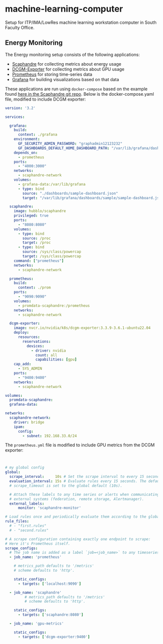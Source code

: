 # machine-learning-computer
Setup for ITP/IMA/LowRes machine learning workstation computer in South Faculty Office.


## Energy Monitoring
The Energy monitoring setup consists of the following applications:
- [Scaphandre](https://github.com/hubblo-org/scaphandre) for collecting metrics about energy usage
- [DCGM-Exporter](https://docs.nvidia.com/datacenter/cloud-native/gpu-telemetry/latest/dcgm-exporter.html) for collecting metrics about GPU usage
- [Prometheus](https://prometheus.io/) for storing time-series data
- [Grafana](https://grafana.com/) for building visualizations based on that data

These applications are run using `docker-compose` based on the example found [here in the Scaphandre git repo](https://github.com/hubblo-org/scaphandre/tree/main/docker-compose).  Below is the docker-compose.yaml file, modified to include DCGM exporter:
```yaml
version: '3.2'

services:

  grafana:
    build:
      context: ./grafana
    environment:
      GF_SECURITY_ADMIN_PASSWORD: "graphadmin12123232"
      GF_DASHBOARDS_DEFAULT_HOME_DASHBOARD_PATH: "/var/lib/grafana/dashboards/sample/sample-dashboard.json"
    depends_on:
      - prometheus
    ports:
      - "4000:3000"
    networks:
      - scaphandre-network
    volumes:
      - grafana-data:/var/lib/grafana
      - type: bind
        source: "./dashboards/sample-dashboard.json"
        target: "/var/lib/grafana/dashboards/sample/sample-dashboard.json"

  scaphandre:
    image: hubblo/scaphandre
    privileged: true
    ports: 
      - "8080:8080"
    volumes:
      - type: bind
        source: /proc
        target: /proc
      - type: bind
        source: /sys/class/powercap
        target: /sys/class/powercap
    command: ["prometheus"]
    networks:
      - scaphandre-network

  prometheus:
    build:
      context: ./prom
    ports: 
      - "9090:9090"
    volumes: 
      - promdata-scaphandre:/prometheus 
    networks:
      - scaphandre-network

  dcgm-exporter:
    image: nvcr.io/nvidia/k8s/dcgm-exporter:3.3.9-3.6.1-ubuntu22.04
    deploy:
      resources:
        reservations:
          devices:
            - driver: nvidia
              count: all
              capabilities: [gpu]
    cap_add:
      - SYS_ADMIN
    ports:
      - "9400:9400"
    networks:
      - scaphandre-network

volumes:
  promdata-scaphandre:
  grafana-data:

networks:
  scaphandre-network:
    driver: bridge
    ipam:
      config:
        - subnet: 192.168.33.0/24
```

The `prometheus.yml` file is modified to include GPU metrics from the DCGM exporter:

```yaml


# my global config
global:
  scrape_interval:     10s # Set the scrape interval to every 15 seconds. Default is every 1 minute.
  evaluation_interval: 15s # Evaluate rules every 15 seconds. The default is every 1 minute.
  # scrape_timeout is set to the global default (10s).

  # Attach these labels to any time series or alerts when communicating with
  # external systems (federation, remote storage, Alertmanager).
  external_labels:
      monitor: 'scaphandre-monitor'

# Load rules once and periodically evaluate them according to the global 'evaluation_interval'.
rule_files:
  # - "first.rules"
  # - "second.rules"

# A scrape configuration containing exactly one endpoint to scrape:
# Here it's Prometheus itself.
scrape_configs:
  # The job name is added as a label `job=<job_name>` to any timeseries scraped from this config.
  - job_name: 'prometheus'

    # metrics_path defaults to '/metrics'
    # scheme defaults to 'http'.

    static_configs:
      - targets: ['localhost:9090']

  - job_name: 'scaphandre'
         # metrics_path defaults to '/metrics'
         # scheme defaults to 'http'.

    static_configs:
      - targets: ['scaphandre:8080']

  - job_name: 'gpu-metrics'

    static_configs:
      - targets: ['dcgm-exporter:9400']
```
